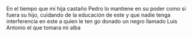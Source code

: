 En el tiempo que mi hija castaño Pedro lo mantiene en su poder como si fuera su hijo, cuidando de la educación de este y que nadie tenga interferencia en este a quien le ten go donado un negro llamado Luis Antonio el que tomara mi alba